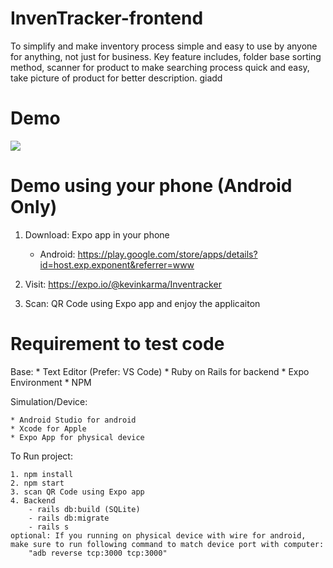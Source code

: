 # InvenTracker-frontend
To simplify and make inventory process simple and easy to use by anyone for anything, not just for business. Key feature includes, folder base sorting method, scanner for product to make searching process quick and easy, take picture of product for better description. 
giadd

# Demo
![](InvenTrackerDemo.gif)

# Demo using your phone (Android Only)

1. Download: Expo app in your phone
    * Android: https://play.google.com/store/apps/details?id=host.exp.exponent&referrer=www

2. Visit: https://expo.io/@kevinkarma/Inventracker 

3. Scan: QR Code using Expo app and enjoy the applicaiton

# Requirement to test code

Base: 
    * Text Editor (Prefer: VS Code)
    * Ruby on Rails for backend
    * Expo Environment
    * NPM

Simulation/Device:

    * Android Studio for android
    * Xcode for Apple
    * Expo App for physical device

To Run project:

    1. npm install
    2. npm start
    3. scan QR Code using Expo app
    4. Backend
        - rails db:build (SQLite)
        - rails db:migrate
        - rails s
    optional: If you running on physical device with wire for android, make sure to run following command to match device port with computer:
        "adb reverse tcp:3000 tcp:3000"